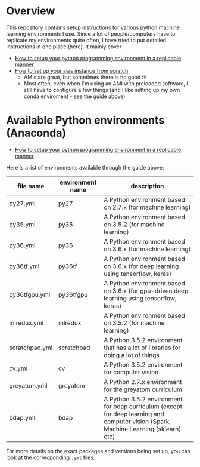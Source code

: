 # Overview

This repository contains setup instructions for various python machine learning environments I use. Since a lot of people/computers have to replicate my environments quite often, I have tried to put detailed instructions in one place (here). It mainly cover

* [How to setup your python programming environment in a replicable manner](https://github.com/soumendra/python-machinelearning-setup/blob/master/setup_environments.md)
* [How to set up your aws instance from scratch]()
    - AMIs are great, but sometimes there is no good fit
    - Most often, even when I'm using an AMI with preloaded software, I still have to configure a few things (and I like setting up my own conda enviroment - see the guide above)

# Available Python environments (Anaconda)

* [How to setup your python programming environment in a replicable manner](https://github.com/soumendra/python-machinelearning-setup/blob/master/setup_environments.md)

Here is a list of environments available through the guide above:

| file name | environment name | description |
|-----------|------------------|-------------|
|  py27.yml |   py27           | A Python environment based on 2.7.x (for machine learning) |
|  py35.yml |   py35           | A Python environment based on 3.5.2 (for machine learning) |
|  py36.yml |   py36           | A Python environment based on 3.6.x (for machine learning) |
|  py36tf.yml | py36tf         | A Python environment based on 3.6.x (for deep learning using tensorflow, keras) |
|  py36tfgpu.yml | py36tfgpu   | A Python environment based on 3.6.x (for gpu-driven deep learning using tensorflow, keras) |
| mlredux.yml | mlredux        | A Python environment based on 3.5.2 (for machine learning) |
| scratchpad.yml | scratchpad  | A Python 3.5.2 environment that has a lot of libraries for doing a lot of things |
| cv.yml         | cv          | A Python 3.5.2 environment for computer vision |
| greyatom.yml   | greyatom    | A Python 2.7.x environment for the greyatom curriculum |
| bdap.yml       | bdap        | A Python 3.5.2 environment for bdap curriculum (except for deep learning and computer vision (Spark, Machine Learning (sklearn) etc) |

For more details on the exact packages and versions being set up, you can look at the correcponding `.yml` files.
